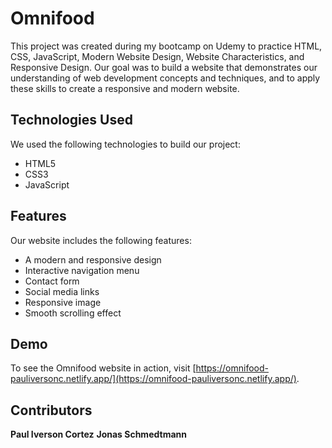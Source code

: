 # Omnifood

This project was created during my bootcamp on Udemy to practice HTML, CSS, JavaScript, Modern Website Design, Website Characteristics, and Responsive Design. Our goal was to build a website that demonstrates our understanding of web development concepts and techniques, and to apply these skills to create a responsive and modern website.

## Technologies Used

We used the following technologies to build our project:

- HTML5
- CSS3
- JavaScript

## Features

Our website includes the following features:

- A modern and responsive design
- Interactive navigation menu
- Contact form
- Social media links
- Responsive image
- Smooth scrolling effect

## Demo

To see the Omnifood website in action, visit [https://omnifood-pauliversonc.netlify.app/](https://omnifood-pauliversonc.netlify.app/).

## Contributors

**Paul Iverson Cortez**
**Jonas Schmedtmann**